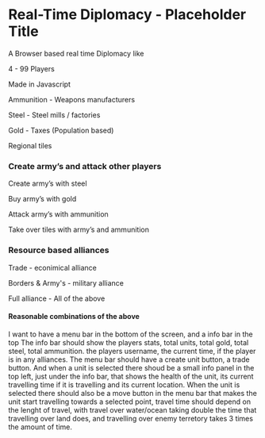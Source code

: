 # Real-Time Diplomacy - Placeholder Title

A Browser based real time Diplomacy like

4 - 99 Players

Made in Javascript


Ammunition - Weapons manufacturers 

Steel - Steel mills / factories 

Gold - Taxes (Population based)

Regional tiles

### Create army’s and attack other players

Create army’s with steel

Buy army’s with gold

Attack army’s with ammunition 

Take over tiles with army’s and ammunition

### Resource based alliances

Trade - econimical alliance

Borders & Army's - military alliance 

Full alliance - All of the above

#### 

#### Reasonable combinations of the above

I want to have a menu bar in the bottom of the screen, and a info bar in the top
The info bar should show the players stats, total units, total gold, total steel, total ammunition. the players username, the current time, if the player is in any alliances.
The menu bar should have a create unit button, a trade button.
And when a unit is selected there shoud be a small info panel in the top left, just under the info bar, that shows the health of the unit, its current travelling time if it is travelling and its current location.
When the unit is selected there should also be a move button in the menu bar that makes the unit start travelling towards a selected point, travel time should depend on the lenght of travel, with travel over water/ocean taking double the time that travelling over land does, and travelling over enemy terretory takes 3 times the amount of time.
